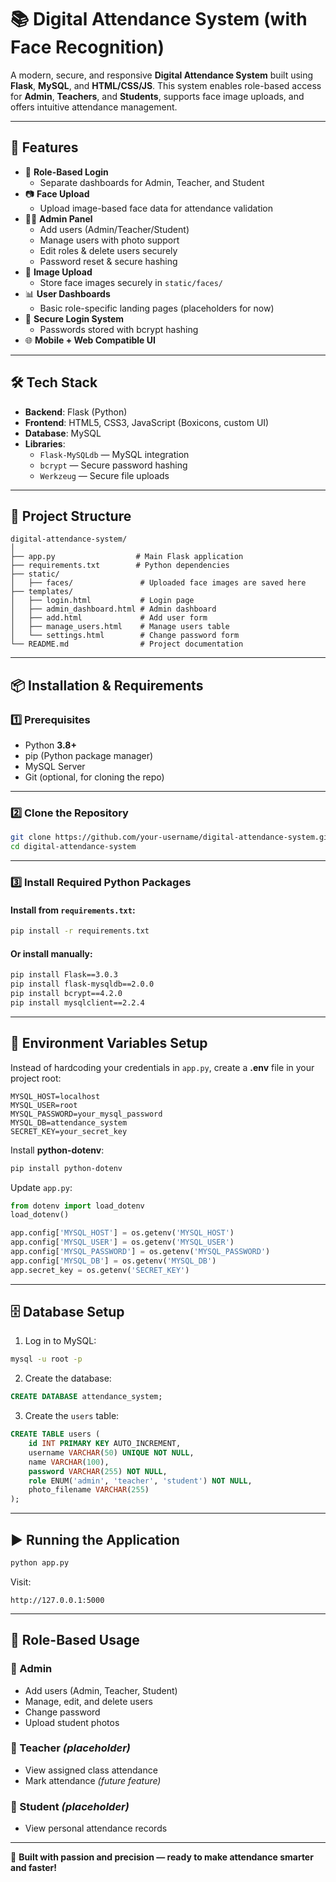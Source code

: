 # 📚 Digital Attendance System (with Face Recognition)

A modern, secure, and responsive **Digital Attendance System** built using **Flask**, **MySQL**, and **HTML/CSS/JS**. This system enables role-based access for **Admin**, **Teachers**, and **Students**, supports face image uploads, and offers intuitive attendance management.  

---

## 🚀 Features

- 🔐 **Role-Based Login**  
  - Separate dashboards for Admin, Teacher, and Student  
- 📷 **Face Upload**  
  - Upload image-based face data for attendance validation  
- 🧑‍💼 **Admin Panel**  
  - Add users (Admin/Teacher/Student)  
  - Manage users with photo support  
  - Edit roles & delete users securely  
  - Password reset & secure hashing  
- 📁 **Image Upload**  
  - Store face images securely in `static/faces/`  
- 📊 **User Dashboards**  
  - Basic role-specific landing pages (placeholders for now)  
- 🔐 **Secure Login System**  
  - Passwords stored with bcrypt hashing  
- 🌐 **Mobile + Web Compatible UI**  

---

## 🛠️ Tech Stack

- **Backend**: Flask (Python)  
- **Frontend**: HTML5, CSS3, JavaScript (Boxicons, custom UI)  
- **Database**: MySQL  
- **Libraries**:  
  - `Flask-MySQLdb` — MySQL integration  
  - `bcrypt` — Secure password hashing  
  - `Werkzeug` — Secure file uploads  

---

## 📂 Project Structure
```
digital-attendance-system/
│
├── app.py                  # Main Flask application
├── requirements.txt        # Python dependencies
├── static/
│   ├── faces/               # Uploaded face images are saved here        
├── templates/
│   ├── login.html           # Login page
│   ├── admin_dashboard.html # Admin dashboard
│   ├── add.html             # Add user form
│   ├── manage_users.html    # Manage users table
│   └── settings.html        # Change password form
└── README.md                # Project documentation
```

---

## 📦 Installation & Requirements

### 1️⃣ Prerequisites
- Python **3.8+**  
- pip (Python package manager)  
- MySQL Server  
- Git (optional, for cloning the repo)  

---

### 2️⃣ Clone the Repository
```bash
git clone https://github.com/your-username/digital-attendance-system.git
cd digital-attendance-system
```

---

### 3️⃣ Install Required Python Packages

#### Install from `requirements.txt`:
```bash
pip install -r requirements.txt
```

#### Or install manually:
```bash
pip install Flask==3.0.3
pip install flask-mysqldb==2.0.0
pip install bcrypt==4.2.0
pip install mysqlclient==2.2.4
```

---

## 🔑 Environment Variables Setup
Instead of hardcoding your credentials in `app.py`, create a **.env** file in your project root:  
```
MYSQL_HOST=localhost
MYSQL_USER=root
MYSQL_PASSWORD=your_mysql_password
MYSQL_DB=attendance_system
SECRET_KEY=your_secret_key
```

Install **python-dotenv**:
```bash
pip install python-dotenv
```

Update `app.py`:
```python
from dotenv import load_dotenv
load_dotenv()

app.config['MYSQL_HOST'] = os.getenv('MYSQL_HOST')
app.config['MYSQL_USER'] = os.getenv('MYSQL_USER')
app.config['MYSQL_PASSWORD'] = os.getenv('MYSQL_PASSWORD')
app.config['MYSQL_DB'] = os.getenv('MYSQL_DB')
app.secret_key = os.getenv('SECRET_KEY')
```

---

## 🗄️ Database Setup
1. Log in to MySQL:
```bash
mysql -u root -p
```
2. Create the database:
```sql
CREATE DATABASE attendance_system;
```
3. Create the `users` table:
```sql
CREATE TABLE users (
    id INT PRIMARY KEY AUTO_INCREMENT,
    username VARCHAR(50) UNIQUE NOT NULL,
    name VARCHAR(100),
    password VARCHAR(255) NOT NULL,
    role ENUM('admin', 'teacher', 'student') NOT NULL,
    photo_filename VARCHAR(255)
);
```

---

## ▶️ Running the Application
```bash
python app.py
```
Visit:  
```
http://127.0.0.1:5000
```

---

## 👥 Role-Based Usage

### 🔹 Admin
- Add users (Admin, Teacher, Student)  
- Manage, edit, and delete users  
- Change password  
- Upload student photos  

### 🔹 Teacher *(placeholder)*
- View assigned class attendance  
- Mark attendance *(future feature)*  

### 🔹 Student *(placeholder)*
- View personal attendance records  

---

🚀 **Built with passion and precision — ready to make attendance smarter and faster!**
